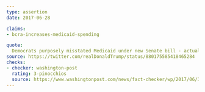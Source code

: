 ```yaml
---
type: assertion
date: 2017-06-28

claims:
- bcra-increases-medicaid-spending

quote:
  Democrats purposely misstated Medicaid under new Senate bill - actually goes up.
source: https://twitter.com/realDonaldTrump/status/880175585418465284
checks:
- checker: washington-post
  rating: 3-pinocchios
  source: https://www.washingtonpost.com/news/fact-checker/wp/2017/06/30/president-trumps-claim-medicaid-spending-in-senate-health-bill-actually-goes-up/
---
```

